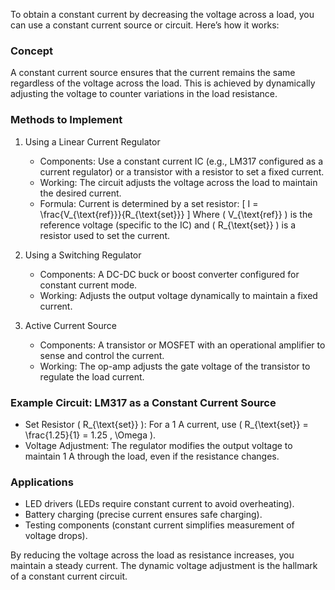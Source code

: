 To obtain a constant current by decreasing the voltage across a load, you can use a constant current source or circuit. Here’s how it works:

### Concept
A constant current source ensures that the current remains the same regardless of the voltage across the load. This is achieved by dynamically adjusting the voltage to counter variations in the load resistance.

### Methods to Implement

1. Using a Linear Current Regulator
   - Components: Use a constant current IC (e.g., LM317 configured as a current regulator) or a transistor with a resistor to set a fixed current.
   - Working: The circuit adjusts the voltage across the load to maintain the desired current.
   - Formula: Current is determined by a set resistor:
     \[
     I = \frac{V_{\text{ref}}}{R_{\text{set}}}
     \]
     Where \( V_{\text{ref}} \) is the reference voltage (specific to the IC) and \( R_{\text{set}} \) is a resistor used to set the current.

2. Using a Switching Regulator
   - Components: A DC-DC buck or boost converter configured for constant current mode.
   - Working: Adjusts the output voltage dynamically to maintain a fixed current.

3. Active Current Source
   - Components: A transistor or MOSFET with an operational amplifier to sense and control the current.
   - Working: The op-amp adjusts the gate voltage of the transistor to regulate the load current.

### Example Circuit: LM317 as a Constant Current Source
- Set Resistor \( R_{\text{set}} \): 
  For a 1 A current, use \( R_{\text{set}} = \frac{1.25}{1} = 1.25 \, \Omega \).
- Voltage Adjustment: The regulator modifies the output voltage to maintain 1 A through the load, even if the resistance changes.

### Applications
- LED drivers (LEDs require constant current to avoid overheating).
- Battery charging (precise current ensures safe charging).
- Testing components (constant current simplifies measurement of voltage drops).

By reducing the voltage across the load as resistance increases, you maintain a steady current. The dynamic voltage adjustment is the hallmark of a constant current circuit.
